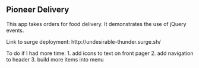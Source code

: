 ## Pioneer Delivery ##

This app takes orders for food delivery. It demonstrates the use of jQuery events.

<p>
Link to surge deployment:
http://undesirable-thunder.surge.sh/
</p>
<p>
To do if I had more time:
1. add icons to text on front pager
2. add navigation to header
3. build more items into menu
</p>

